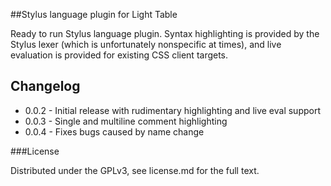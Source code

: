 ##Stylus language plugin for Light Table

Ready to run Stylus language plugin. Syntax highlighting is provided by the Stylus lexer (which is unfortunately nonspecific at times), and live evaluation is provided for existing CSS client targets.

## Changelog
* 0.0.2 - Initial release with rudimentary highlighting and live eval support
* 0.0.3 - Single and multiline comment highlighting
* 0.0.4 - Fixes bugs caused by name change

###License

Distributed under the GPLv3, see license.md for the full text.
